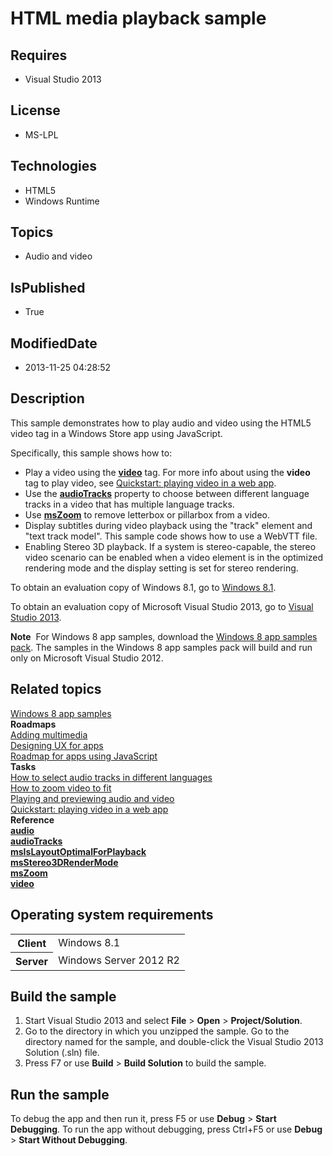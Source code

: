 # HTML media playback sample
## Requires
* Visual Studio 2013
## License
* MS-LPL
## Technologies
* HTML5
* Windows Runtime
## Topics
* Audio and video
## IsPublished
* True
## ModifiedDate
* 2013-11-25 04:28:52
## Description

<div id="mainSection">
<p>This sample demonstrates how to play audio and video using the HTML5 video tag in a Windows Store app using JavaScript.
</p>
<p>Specifically, this sample shows how to: </p>
<ul>
<li>Play a video using the <a href="http://msdn.microsoft.com/library/windows/apps/hh767390">
<b>video</b></a> tag. For more info about using the <b>video</b> tag to play video, see
<a href="http://msdn.microsoft.com/library/windows/apps/hh452793">Quickstart: playing video in a web app</a>.
</li><li>Use the <a href="http://msdn.microsoft.com/library/windows/apps/hh767374"><b>audioTracks</b></a> property to choose between different language tracks in a video that has multiple language tracks.
</li><li>Use <a href="http://msdn.microsoft.com/library/windows/apps/hh465997"><b>msZoom</b></a> to remove letterbox or pillarbox from a video.
</li><li>Display subtitles during video playback using the &quot;track&quot; element and &quot;text track model&quot;. This sample code shows how to use a WebVTT file.
</li><li>Enabling Stereo 3D playback. If a system is stereo-capable, the stereo video scenario can be enabled when a video element is in the optimized rendering mode and the display setting is set for stereo rendering.
</li></ul>
<p></p>
<p>To obtain an evaluation copy of Windows&nbsp;8.1, go to <a href="http://go.microsoft.com/fwlink/p/?linkid=301696">
Windows&nbsp;8.1</a>.</p>
<p>To obtain an evaluation copy of Microsoft Visual Studio&nbsp;2013, go to <a href="http://go.microsoft.com/fwlink/p/?linkid=301697">
Visual Studio&nbsp;2013</a>.</p>
<p></p>
<p class="note"><b>Note</b>&nbsp;&nbsp;For Windows&nbsp;8 app samples, download the <a href="http://go.microsoft.com/fwlink/p/?LinkId=301698">
Windows&nbsp;8 app samples pack</a>. The samples in the Windows&nbsp;8 app samples pack will build and run only on Microsoft Visual Studio&nbsp;2012.</p>
<p></p>
<h2><a id="related_topics"></a>Related topics</h2>
<dl><dt><a href="http://go.microsoft.com/fwlink/p/?LinkID=227694">Windows 8 app samples</a>
</dt><dt><b>Roadmaps</b> </dt><dt><a href="http://msdn.microsoft.com/library/windows/apps/hh465134">Adding multimedia</a>
</dt><dt><a href="http://msdn.microsoft.com/library/windows/apps/hh767284">Designing UX for apps</a>
</dt><dt><a href="http://msdn.microsoft.com/library/windows/apps/hh465037">Roadmap for apps using JavaScript</a>
</dt><dt><b>Tasks</b> </dt><dt><a href="http://msdn.microsoft.com/library/windows/apps/hh871378">How to select audio tracks in different languages</a>
</dt><dt><a href="http://msdn.microsoft.com/library/windows/apps/hh452807">How to zoom video to fit</a>
</dt><dt><a href="http://msdn.microsoft.com/library/windows/apps/hh452787">Playing and previewing audio and video</a>
</dt><dt><a href="http://msdn.microsoft.com/library/windows/apps/hh452793">Quickstart: playing video in a web app</a>
</dt><dt><b>Reference</b> </dt><dt><a href="http://msdn.microsoft.com/library/windows/apps/hh767373"><b>audio</b></a>
</dt><dt><a href="http://msdn.microsoft.com/library/windows/apps/hh767374"><b>audioTracks</b></a>
</dt><dt><a href="http://msdn.microsoft.com/library/windows/apps/hh465976"><b>msIsLayoutOptimalForPlayback</b></a>
</dt><dt><a href="http://msdn.microsoft.com/library/windows/apps/hh465989"><b>msStereo3DRenderMode</b></a>
</dt><dt><a href="http://msdn.microsoft.com/library/windows/apps/hh465997"><b>msZoom</b></a>
</dt><dt><a href="http://msdn.microsoft.com/library/windows/apps/hh767390"><b>video</b></a>
</dt></dl>
<h2>Operating system requirements</h2>
<table>
<tbody>
<tr>
<th>Client</th>
<td><dt>Windows&nbsp;8.1 </dt></td>
</tr>
<tr>
<th>Server</th>
<td><dt>Windows Server&nbsp;2012&nbsp;R2 </dt></td>
</tr>
</tbody>
</table>
<h2>Build the sample</h2>
<p></p>
<ol>
<li>Start Visual Studio&nbsp;2013 and select <b>File</b> &gt; <b>Open</b> &gt; <b>Project/Solution</b>.
</li><li>Go to the directory in which you unzipped the sample. Go to the directory named for the sample, and double-click the Visual Studio&nbsp;2013 Solution (.sln) file.
</li><li>Press F7 or use <b>Build</b> &gt; <b>Build Solution</b> to build the sample. </li></ol>
<p></p>
<h2>Run the sample</h2>
<p>To debug the app and then run it, press F5 or use <b>Debug</b> &gt; <b>Start Debugging</b>. To run the app without debugging, press Ctrl&#43;F5 or use
<b>Debug</b> &gt; <b>Start Without Debugging</b>.</p>
</div>

